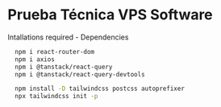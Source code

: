 # Prueba Técnica VPS Software


  Intallations required - Dependencies
```bash
  npm i react-router-dom
  npm i axios
  npm i @tanstack/react-query
  npm i @tanstack/react-query-devtools

  npm install -D tailwindcss postcss autoprefixer
  npx tailwindcss init -p
```
